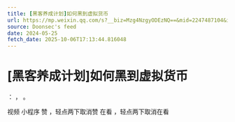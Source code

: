 ```yaml
---
title: [黑客养成计划]如何黑到虚拟货币
url: https://mp.weixin.qq.com/s?__biz=Mzg4NzgyODEzNQ==&mid=2247487104&idx=4&sn=b53c2f3818af4076349dfd4195e3949f
source: Doonsec's feed
date: 2024-05-25
fetch_date: 2025-10-06T17:13:44.816048
---
```


# [黑客养成计划]如何黑到虚拟货币

：
，
。

视频
小程序
赞
，轻点两下取消赞
在看
，轻点两下取消在看